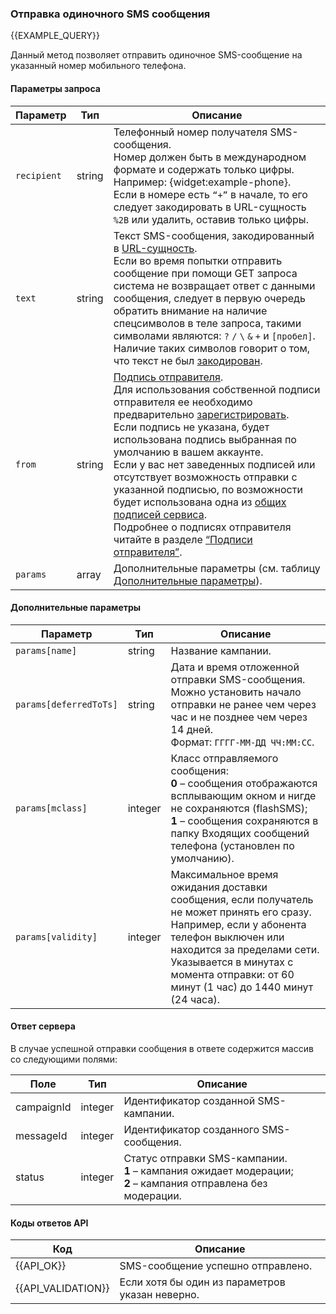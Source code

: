 ### Отправка одиночного SMS сообщения
{{EXAMPLE_QUERY}}

Данный метод позволяет отправить одиночное SMS-сообщение на указанный номер мобильного телефона.

#### Параметры запроса

 Параметр   | Тип    | Описание  
------------|--------|-----------
`recipient` | string | Телефонный номер получателя SMS-сообщения.<br>Номер должен быть в международном формате и содержать только цифры.<br>Например: {widget:example-phone}.<br>Если в номере есть `“+”` в начале, то его следует закодировать в URL-сущность `%2B` или удалить, оставив только цифры.
`text`      | string | Текст SMS-сообщения, закодированный в [URL-сущность](other#urlencode).<br>Если во время попытки отправить сообщение при помощи GET запроса система не возвращает ответ с данными сообщения, следует в первую очередь обратить внимание на наличие спецсимволов в теле запроса, такими символами являются: `?` `/` `\` `&` `+` и `[пробел]`.<br>Наличие таких символов говорит о том, что текст не был [закодирован](other#urlencode). 
`from`      | string | [Подпись отправителя](other#glossary-sender-id).<br>Для использования собственной подписи отправителя ее необходимо предварительно [зарегистрировать](../sender-id/sender-id).<br>Если подпись не указана, будет использована подпись выбранная по умолчанию в вашем аккаунте.<br>Если у вас нет заведенных подписей или отсутствует возможность отправки с указанной подписью, по возможности будет использована одна из [общих подписей сервиса](other#glossary-shared-senderid).<br>Подробнее о подписях отправителя читайте в разделе [“Подписи отправителя”](other#glossary-sender-id).
`params`    | array  | Дополнительные параметры (см. таблицу [Дополнительные параметры](#send-sms-message-params)).


#### <span data-anchor="send-sms-message-params">Дополнительные параметры</span>

Параметр               | Тип     | Описание
-----------------------|---------|-------------
`params[name]`         | string  | Название кампании.
`params[deferredToTs]` | string  | Дата и время отложенной отправки SMS-сообщения.<br>Можно установить начало отправки не ранее чем через час и не позднее чем через 14 дней.<br>Формат: `ГГГГ-ММ-ДД ЧЧ:ММ:СС`.
`params[mclass]`       | integer | Класс отправляемого сообщения:<br>**0** – сообщения отображаются всплывающим окном и нигде не сохраняются (flashSMS);<br>**1** – сообщения сохраняются в папку Входящих сообщений телефона (установлен по умолчанию).
`params[validity]`     | integer | Максимальное время ожидания доставки сообщения, если получатель не может принять его сразу.<br>Например, если у абонента телефон выключен или находится за пределами сети.<br>Указывается в минутах с момента отправки: от 60 минут (1 час) до 1440 минут (24 часа).


#### Ответ сервера
В случае успешной отправки сообщения в ответе содержится массив со следующими полями:

Поле               | Тип     | Описание
-------------------|---------|-------------
campaignId         | integer | Идентификатор созданной SMS-кампании.
messageId          | integer | Идентификатор созданного SMS-сообщения.
status             | integer | Статус отправки SMS-кампании.<br>**1** – кампания ожидает модерации;<br>**2** – кампания отправлена без модерации.


#### Коды ответов API

Код | Описание
----|----
{{API_OK}}         | SMS-сообщение успешно отправлено.
{{API_VALIDATION}} | Если хотя бы один из параметров указан неверно.
